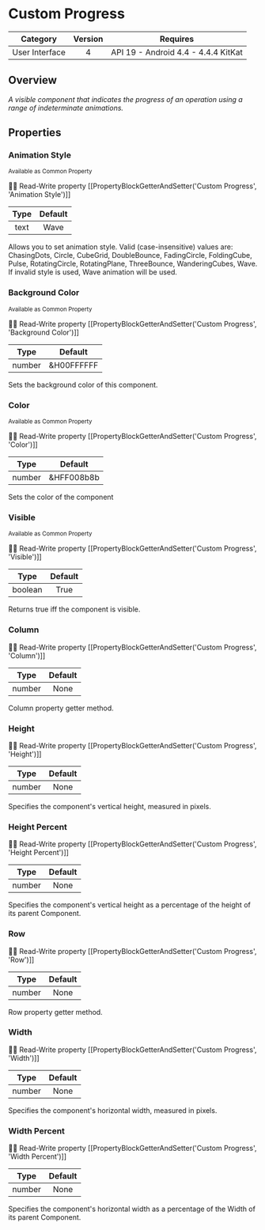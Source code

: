 # Custom Progress

| Category | Version | Requires |
|:--------:|:-------:|:--------:|
|User Interface|4|API 19 - Android 4.4 - 4.4.4 KitKat|

## Overview

_A visible component that indicates the progress of an operation using a range of indeterminate animations._

## Properties

### Animation Style

<small>Available as Common Property</small>

:eyes::pencil: Read-Write property
[[PropertyBlockGetterAndSetter('Custom Progress', 'Animation Style')]]

| Type | Default |
|:----:|:-------:|
|text|Wave|

Allows you to set animation style. Valid (case-insensitive) values are: ChasingDots, Circle, CubeGrid, DoubleBounce, FadingCircle, FoldingCube, Pulse, RotatingCircle, RotatingPlane, ThreeBounce, WanderingCubes, Wave. If invalid style is used, Wave animation will be used.

### Background Color

<small>Available as Common Property</small>

:eyes::pencil: Read-Write property
[[PropertyBlockGetterAndSetter('Custom Progress', 'Background Color')]]

| Type | Default |
|:----:|:-------:|
|number|&H00FFFFFF|

Sets the background color of this component.

### Color

<small>Available as Common Property</small>

:eyes::pencil: Read-Write property
[[PropertyBlockGetterAndSetter('Custom Progress', 'Color')]]

| Type | Default |
|:----:|:-------:|
|number|&HFF008b8b|

Sets the color of the component

### Visible

<small>Available as Common Property</small>

:eyes::pencil: Read-Write property
[[PropertyBlockGetterAndSetter('Custom Progress', 'Visible')]]

| Type | Default |
|:----:|:-------:|
|boolean|True|

Returns true iff the component is visible.

### Column



:eyes::pencil: Read-Write property
[[PropertyBlockGetterAndSetter('Custom Progress', 'Column')]]

| Type | Default |
|:----:|:-------:|
|number|None|

Column property getter method.

### Height



:eyes::pencil: Read-Write property
[[PropertyBlockGetterAndSetter('Custom Progress', 'Height')]]

| Type | Default |
|:----:|:-------:|
|number|None|

Specifies the component's vertical height, measured in pixels.

### Height Percent



:eyes::pencil: Read-Write property
[[PropertyBlockGetterAndSetter('Custom Progress', 'Height Percent')]]

| Type | Default |
|:----:|:-------:|
|number|None|

Specifies the component's vertical height as a percentage
 of the height of its parent Component.

### Row



:eyes::pencil: Read-Write property
[[PropertyBlockGetterAndSetter('Custom Progress', 'Row')]]

| Type | Default |
|:----:|:-------:|
|number|None|

Row property getter method.

### Width



:eyes::pencil: Read-Write property
[[PropertyBlockGetterAndSetter('Custom Progress', 'Width')]]

| Type | Default |
|:----:|:-------:|
|number|None|

Specifies the component's horizontal width, measured in pixels.

### Width Percent



:eyes::pencil: Read-Write property
[[PropertyBlockGetterAndSetter('Custom Progress', 'Width Percent')]]

| Type | Default |
|:----:|:-------:|
|number|None|

Specifies the component's horizontal width as a percentage
 of the Width of its parent Component.